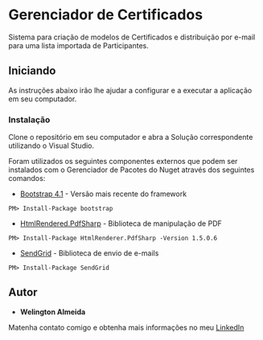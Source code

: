 # Gerenciador de Certificados

Sistema para criação de modelos de Certificados e distribuição por e-mail para uma lista importada de Participantes.

## Iniciando

As instruções abaixo irão lhe ajudar a configurar e a executar a aplicação em seu computador.


### Instalação

Clone o repositório em seu computador e abra a Solução correspondente utilizando o Visual Studio.

Foram utilizados os seguintes componentes externos que podem ser instalados com o Gerenciador de Pacotes do Nuget através dos seguintes comandos:

* [Bootstrap 4.1](https://getbootstrap.com/docs/4.1/getting-started/introduction/) - Versão mais recente do framework

```
PM> Install-Package bootstrap
```

* [HtmlRendered.PdfSharp](https://www.nuget.org/packages/HtmlRenderer.PdfSharp/1.5.0.6) - Biblioteca de manipulação de PDF

```
PM> Install-Package HtmlRenderer.PdfSharp -Version 1.5.0.6
```

* [SendGrid](https://sendgrid.com/free/) - Biblioteca de envio de e-mails
```
PM> Install-Package SendGrid
```

## Autor

* **Welington Almeida** 

Matenha contato comigo e obtenha mais informações no meu [LinkedIn](https://www.linkedin.com/in/welington-almeida-571a7062/)
